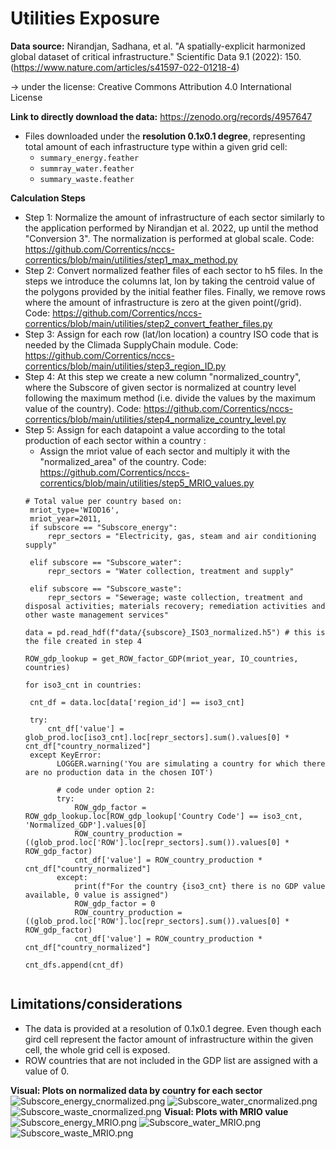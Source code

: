 # Utilities Exposure 

**Data source:** Nirandjan, Sadhana, et al. "A spatially-explicit harmonized global dataset of critical infrastructure." Scientific Data 9.1 (2022): 150. (https://www.nature.com/articles/s41597-022-01218-4)

 -> under the license: Creative Commons Attribution 4.0 International License

**Link to directly download the data:** https://zenodo.org/records/4957647
- Files downloaded under the **resolution 0.1x0.1 degree**, representing total amount of each infrastructure type within a given grid cell: 
  - `summary_energy.feather` 
  - `summray_water.feather`
  - `summary_waste.feather`



**Calculation Steps**

- Step 1: Normalize the amount of infrastructure of each sector similarly to the application performed by Nirandjan et al. 2022, up until the method "Conversion 3". The normalization is performed at global scale. Code: https://github.com/Correntics/nccs-correntics/blob/main/utilities/step1_max_method.py
- Step 2: Convert normalized feather files of each sector to h5 files. In the steps we introduce the columns lat, lon by taking the centroid value of the polygons provided by the initial feather files. Finally, we remove rows where the amount of infrastructure is zero at the given point(/grid). Code: https://github.com/Correntics/nccs-correntics/blob/main/utilities/step2_convert_feather_files.py
- Step 3: Assign for each row (lat/lon location) a country ISO code that is needed by the Climada SupplyChain module. Code: https://github.com/Correntics/nccs-correntics/blob/main/utilities/step3_region_ID.py
- Step 4: At this step we create a new column "normalized_country", where the Subscore of given sector is normalized at country level following the maximum method (i.e. divide the values by the maximum value of the country). Code: https://github.com/Correntics/nccs-correntics/blob/main/utilities/step4_normalize_country_level.py
- Step 5: Assign for each datapoint a value according to the total production of each sector within a country : 
  - Assign the mriot value of each sector and multiply it with the "normalized_area" of the country. Code: https://github.com/Correntics/nccs-correntics/blob/main/utilities/step5_MRIO_values.py
   ```
   # Total value per country based on:
    mriot_type='WIOD16',
    mriot_year=2011,
    if subscore == "Subscore_energy":
        repr_sectors = "Electricity, gas, steam and air conditioning supply"

    elif subscore == "Subscore_water":
        repr_sectors = "Water collection, treatment and supply"

    elif subscore == "Subscore_waste":
        repr_sectors = "Sewerage; waste collection, treatment and disposal activities; materials recovery; remediation activities and other waste management services"

  data = pd.read_hdf(f"data/{subscore}_ISO3_normalized.h5") # this is the file created in step 4
        
  ROW_gdp_lookup = get_ROW_factor_GDP(mriot_year, IO_countries, countries)
      
  for iso3_cnt in countries:

    cnt_df = data.loc[data['region_id'] == iso3_cnt]
    
    try:
        cnt_df['value'] = glob_prod.loc[iso3_cnt].loc[repr_sectors].sum().values[0] * cnt_df["country_normalized"]
    except KeyError:
          LOGGER.warning('You are simulating a country for which there are no production data in the chosen IOT')
             
          # code under option 2:
          try:
              ROW_gdp_factor = ROW_gdp_lookup.loc[ROW_gdp_lookup['Country Code'] == iso3_cnt, 'Normalized_GDP'].values[0]
              ROW_country_production = ((glob_prod.loc['ROW'].loc[repr_sectors].sum()).values[0] * ROW_gdp_factor)
              cnt_df['value'] = ROW_country_production * cnt_df["country_normalized"]
          except:
              print(f"For the country {iso3_cnt} there is no GDP value available, 0 value is assigned")
              ROW_gdp_factor = 0
              ROW_country_production = ((glob_prod.loc['ROW'].loc[repr_sectors].sum()).values[0] * ROW_gdp_factor)
              cnt_df['value'] = ROW_country_production * cnt_df["country_normalized"]

  cnt_dfs.append(cnt_df)


**Limitations/considerations**
-
- The data is provided at a resolution of 0.1x0.1 degree. Even though each gird cell represent the factor amount of infrastructure within the given cell, the whole grid cell is exposed.
- ROW countries that are not included in the GDP list are assigned with a value of 0.


**Visual: Plots on normalized data by country for each sector**
![Subscore_energy_cnormalized.png](visuals%2FSubscore_energy_cnormalized.png)
![Subscore_water_cnormalized.png](visuals%2FSubscore_water_cnormalized.png)
![Subscore_waste_cnormalized.png](visuals%2FSubscore_waste_cnormalized.png)
**Visual: Plots with MRIO value**
![Subscore_energy_MRIO.png](visuals%2FSubscore_energy_MRIO.png)
![Subscore_water_MRIO.png](visuals%2FSubscore_water_MRIO.png)
![Subscore_waste_MRIO.png](visuals%2FSubscore_waste_MRIO.png)